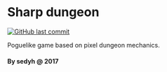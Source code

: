 # Sharp dungeon
[![GitHub last commit](https://img.shields.io/github/last-commit/google/skia.svg)](https://github.com/sedyh/sharp-dungeon)

Poguelike game based on pixel dungeon mechanics.
 
#### By sedyh @ 2017
